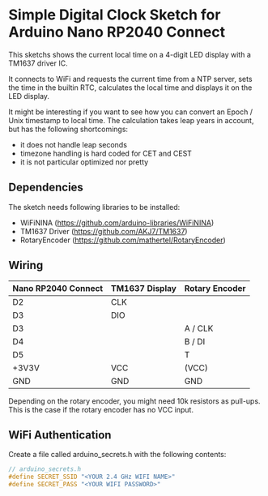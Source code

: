 # Simple Digital Clock Sketch for Arduino Nano RP2040 Connect

This sketchs shows the current local time on a 4-digit LED display with a
TM1637 driver IC.

It connects to WiFi and requests the current time from a NTP server, sets the
time in the builtin RTC, calculates the local time and displays it on the LED
display.

It might be interesting if you want to see how you can convert an Epoch / Unix
timestamp to local time. The calculation takes leap years in account, but has
the following shortcomings:
- it does not handle leap seconds
- timezone handling is hard coded for CET and CEST
- it is not particular optimized nor pretty
## Dependencies
The sketch needs following libraries to be installed:
- WiFiNINA (https://github.com/arduino-libraries/WiFiNINA)
- TM1637 Driver (https://github.com/AKJ7/TM1637)
- RotaryEncoder (https://github.com/mathertel/RotaryEncoder)

## Wiring
| Nano RP2040 Connect | TM1637 Display | Rotary Encoder |
|---------------------|----------------|----------------|
| D2                  | CLK            |                |
| D3                  | DIO            |                |
| D3                  |                | A / CLK        |
| D4                  |                | B / DI         |
| D5                  |                | T              |
| +3V3V               | VCC            | (VCC)          |
| GND                 | GND            | GND            |

Depending on the rotary encoder, you might need 10k resistors
as pull-ups. This is the case if the rotary encoder has no
VCC input.

## WiFi Authentication
Create a file called arduino_secrets.h with the following contents:
``` c
// arduino_secrets.h
#define SECRET_SSID "<YOUR 2.4 GHz WIFI NAME>"
#define SECRET_PASS "<YOUR WIFI PASSWORD>"
```
